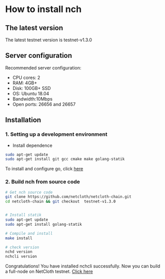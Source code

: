 # How to install nch

## The latest version

The latest  testnet version is testnet-v1.3.0

## Server configuration

Recommended server configuration:

* CPU cores: 2
* RAM: 4GB+
* Disk: 100GB+ SSD
* OS: Ubuntu 18.04
* Bandwidth:10Mbps
* Open ports: 26656 and 26657

## Installation

### 1. Setting up a development environment

* Install dependence

```bash
sudo apt-get update
sudo apt-get install git gcc cmake make golang-statik
```

To install and configure go, click [here](../software/go-install.md)

### 2. Build nch from source code

```bash 
# Get nch source code
git clone https://github.com/netcloth/netcloth-chain.git
cd netcloth-chain && git checkout  testnet-v1.3.0


# Install statik
sudo apt-get update
sudo apt-get install golang-statik

# Compile and install
make install

# check version
nchd version
nchcli version
```

Congratulations! You have installed nchcli successfully. Now you can build a full-node on NetCloth testnet. [Click here](../get-started/how-to-join-testnet.md)
